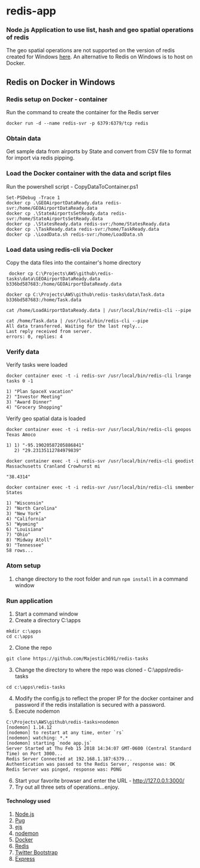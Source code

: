 # redis-app

### Node.js Application to use list, hash and geo spatial operations of redis

 The geo spatial operations are not supported on the version of redis created for Windows [here](https://redis.io/download). An alternative to Redis on Windows is to host on Docker.

## Redis on Docker in Windows


### Redis setup on Docker - container
Run the command to create the container for the Redis server
```
docker run -d --name redis-svr -p 6379:6379/tcp redis
```

### Obtain data
  Get sample data from airports by State and convert from CSV file to format for import via redis pipping.

### Load the Docker container with the data and script files
Run the powershell script - CopyDataToContainer.ps1
```
Set-PSDebug -Trace 1
docker cp .\GEOAirportDataReady.data redis-svr:/home/GEOAirportDataReady.data
docker cp .\StateAirportsSetReady.data redis-svr:/home/StateAirportsSetReady.data
docker cp .\StatesReady.data redis-svr:/home/StatesReady.data
docker cp .\TaskReady.data redis-svr:/home/TaskReady.data
docker cp .\LoadData.sh redis-svr:/home/LoadData.sh
```

### Load data using redis-cli via Docker

Copy the data files into the container's home directory
```
 docker cp C:\Projects\AWS\github\redis-tasks\data\GEOAirportDataReady.data b336bd587683:/home/GEOAirportDataReady.data
```
```
docker cp C:\Projects\AWS\github\redis-tasks\data\Task.data b336bd587683:/home/Task.data
```

```
cat /home/LoadAirportDataReady.data | /usr/local/bin/redis-cli --pipe
```
```
cat /home/Task.data | /usr/local/bin/redis-cli --pipe
All data transferred. Waiting for the last reply...
Last reply received from server.
errors: 0, replies: 4
```

### Verify data
Verify tasks were loaded
```
docker container exec -t -i redis-svr /usr/local/bin/redis-cli lrange tasks 0 -1

1) "Plan SpaceX vacation"
2) "Investor Meeting"
3) "Award Dinner"
4) "Grocery Shopping"
```
Verify geo spatial data is loaded
```
docker container exec -t -i redis-svr /usr/local/bin/redis-cli geopos Texas Amoco

1) 1) "-95.19020587205886841"
   2) "29.23135112784979839"
```

```
docker container exec -t -i redis-svr /usr/local/bin/redis-cli geodist Massachusetts Cranland Crowhurst mi

"38.4314"
```

```
docker container exec -t -i redis-svr /usr/local/bin/redis-cli smember States

1) "Wisconsin"
2) "North Carolina"
3) "New York"
4) "California"
5) "Wyoming"
6) "Louisiana"
7) "Ohio"
8) "Midway Atoll"
9) "Tennessee"
58 rows...
```

### Atom setup
1. change directory to the root folder and run ```npm install``` in a command window

### Run application
1. Start a command window
2. Create a directory C:\apps
```
mkdir c:\apps
cd c:\apps
```
2. Clone the repo
```
git clone https://github.com/Majestic3691/redis-tasks
```
3. Change the directory to where the repo was cloned - C:\apps\redis-tasks
```
cd c:\apps\redis-tasks
```
4. Modify the config.js to reflect the proper IP for the docker container and password if the redis installation is secured with a password.
5. Execute nodemon
```
C:\Projects\AWS\github\redis-tasks>nodemon
[nodemon] 1.14.12
[nodemon] to restart at any time, enter `rs`
[nodemon] watching: *.*
[nodemon] starting `node app.js`
Server Started at Thu Feb 15 2018 14:34:07 GMT-0600 (Central Standard Time) on Port 3000...
Redis Server Connected at 192.168.1.187:6379...
Authentication was passed to the Redis Server, response was: OK
Redis Server was pinged, response was: PONG
```
6. Start your favorite browser and enter the URL - http://127.0.0.1:3000/
7. Try out all three sets of operations...enjoy.

#### Technology used
1. [Node.js](https://nodejs.org/)
2. [Pug](https://jade-lang.com/)
2. [ejs](http://ejs.co/)  
3. [nodemon](https://www.npmjs.com/package/nodemon)
3. [Docker](https://www.docker.com/)
4. [Redis](https://redis.io/)
5. [Twitter Bootstrap](https://getbootstrap.com/2.3.2/)
6. [Express](https://expressjs.com)
